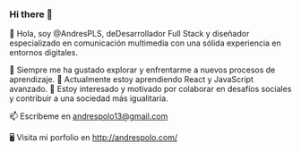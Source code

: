 ### Hi there 👋

👋 Hola, soy @AndresPLS, deDesarrollador Full Stack y diseñador especializado en comunicación multimedia con una sólida experiencia en entornos digitales. 

👀 Siempre me ha gustado explorar y enfrentarme a nuevos procesos de aprendizaje.
🌱 Actualmente estoy aprendiendo React y JavaScript avanzado.
💞️ Estoy interesado y motivado por colaborar en desafíos sociales y contribuir a una sociedad más igualitaria.

📫 Escríbeme en andrespolo13@gmail.com 

🖥 Visita mi porfolio en http://andrespolo.com/
